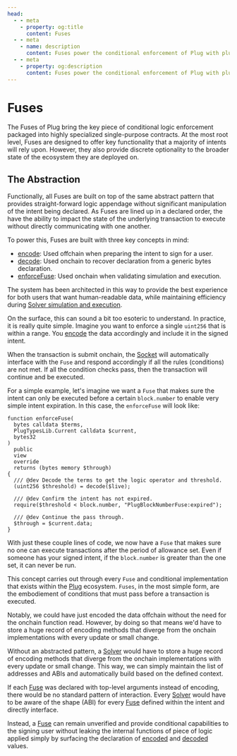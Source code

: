 ```yaml
---
head:
  - - meta
    - property: og:title
      content: Fuses
  - - meta
    - name: description
      content: Fuses power the conditional enforcement of Plug with plug-and-play smart contracts that are pre-deployed.
  - - meta
    - property: og:description
      content: Fuses power the conditional enforcement of Plug with plug-and-play smart contracts that are pre-deployed.
---
```


# Fuses

The Fuses of Plug bring the key piece of conditional logic enforcement packaged into highly specialized single-purpose contracts. At the most root level, Fuses are designed to offer key functionality that a majority of intents will rely upon. However, they also provide discrete optionality to the broader state of the ecosystem they are deployed on.

## The Abstraction

Functionally, all Fuses are built on top of the same abstract pattern that provides straight-forward logic appendage without significant manipulation of the intent being declared. As Fuses are lined up in a declared order, the have the ability to impact the state of the underlying transaction to execute without directly communicating with one another.

To power this, Fuses are built with three key concepts in mind:

- [encode](/core/fuse/encode): Used offchain when preparing the intent to sign for a user.
- [decode](/core/fuse/decode): Used onchain to recover declaration from a generic bytes declaration.
- [enforceFuse](/core/fuse/enforce-fuse): Used onchain when validating simulation and execution.

The system has been architected in this way to provide the best experience for both users that want human-readable data, while maintaining efficiency during [Solver simulation and execution](/core/solvers).

On the surface, this can sound a bit too esoteric to understand. In practice, it is really quite simple. Imagine you want to enforce a single `uint256` that is within a range. You [encode](/core/fuse/encode) the data accordingly and include it in the signed intent.

When the transaction is submit onchain, the [Socket](/core/sockets) will automatically interface with the `Fuse` and respond accordingly if all the rules (conditions) are not met. If all the condition checks pass, then the transaction will continue and be executed.

For a simple example, let's imagine we want a `Fuse` that makes sure the intent can only be executed before a certain `block.number` to enable very simple intent expiration. In this case, the `enforceFuse` will look like:

```solidity
function enforceFuse(
  bytes calldata $terms,
  PlugTypesLib.Current calldata $current,
  bytes32
)
  public
  view
  override
  returns (bytes memory $through)
{
  /// @dev Decode the terms to get the logic operator and threshold.
  (uint256 $threshold) = decode($live);

  /// @dev Confirm the intent has not expired.
  require($threshold < block.number, "PlugBlockNumberFuse:expired");

  /// @dev Continue the pass through.
  $through = $current.data;
}
```

With just these couple lines of code, we now have a `Fuse` that makes sure no one can execute transactions after the period of allowance set. Even if someone has your signed intent, if the `block.number` is greater than the one set, it can never be run.

This concept carries out through every `Fuse` and conditional implementation that exists within the [Plug](/) ecosystem. `Fuses`, in the most simple form, are the embodiement of conditions that must pass before a transaction is executed.

Notably, we could have just encoded the data offchain without the need for the onchain function read. However, by doing so that means we'd have to store a huge record of encoding methods that diverge from the onchain implementations with every update or small change.

Without an abstracted pattern, a [Solver](/core/solvers) would have to store a huge record of encoding methods that diverge from the onchain implementations with every update or small change. This way, we can simply maintain the list of addresses and ABIs and automatically build based on the defined context.

If each [Fuse](/core/fuses) was declared with top-level arguments instead of encoding, there would be no standard pattern of interaction. Every [Solver](/core/solvers) would have to be aware of the shape (ABI) for every [Fuse](/core/fuses) defined within the intent and directly interface.

Instead, a [Fuse](/core/fuses) can remain unverified and provide conditional capabilities to the signing user without leaking the internal functions of piece of logic applied simply by surfacing the declaration of [encoded](/core/fuse/encode) and [decoded](/core/fuse/decode) values.
